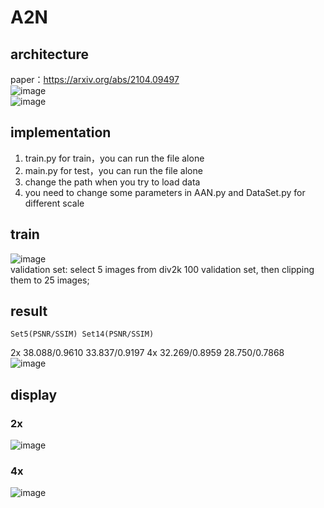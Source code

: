 # A2N   
## architecture  
paper：https://arxiv.org/abs/2104.09497  
![image](https://github.com/REN-HT/A2N/blob/main/images/A2N.jpg)    
![image](https://github.com/REN-HT/A2N/blob/main/images/A2B.jpg)     
## implementation  
1. train.py for train，you can run the file alone  
2. main.py for test，you can run the file alone 
3. change the path when you try to load data  
4. you need to change some parameters in AAN.py and DataSet.py for different scale 
## train   
![image](https://github.com/REN-HT/A2N/blob/main/images/aan_L1_2x_400.jpg)   
validation set: select 5 images from div2k 100 validation set, then clipping them to 25 images; 
## result  

	Set5(PSNR/SSIM)	Set14(PSNR/SSIM)
2x	38.088/0.9610	33.837/0.9197
4x	32.269/0.8959	28.750/0.7868  
![image](https://github.com/REN-HT/A2N/blob/main/images/psnr.jpg)    
## display  
### 2x  
![image](https://github.com/REN-HT/A2N/blob/main/images/2x.png)  
### 4x  
![image](https://github.com/REN-HT/A2N/blob/main/images/4x.png)  
